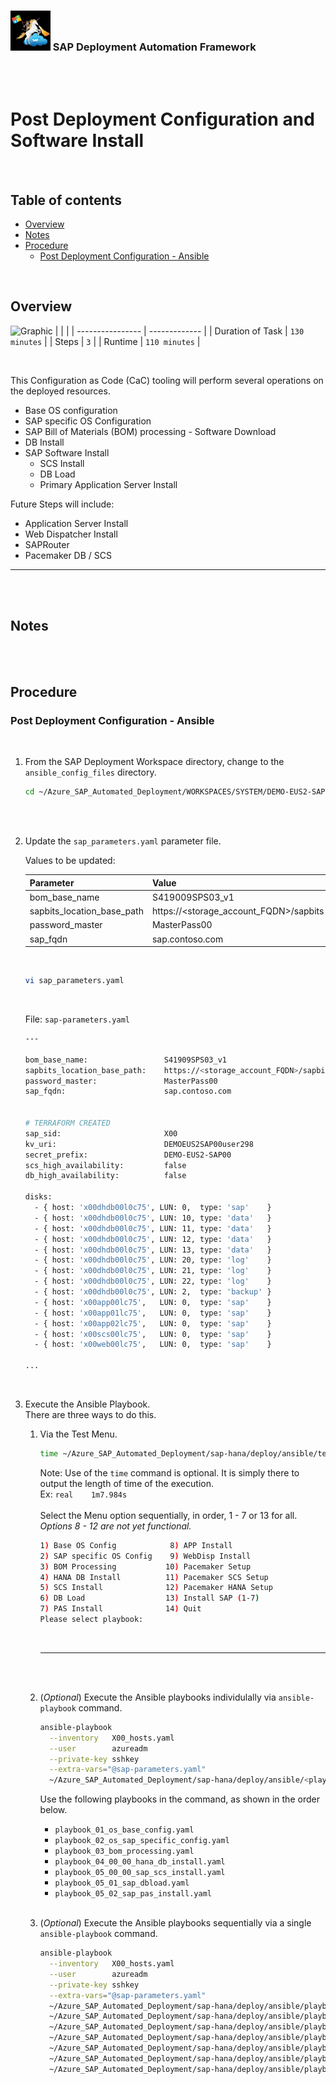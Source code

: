 ### <img src="../../../assets/images/UnicornSAPBlack256x256.png" width="64px"> SAP Deployment Automation Framework <!-- omit in toc -->
<br/><br/>

# Post Deployment Configuration and Software Install <!-- omit in toc -->

<br/>

## Table of contents <!-- omit in toc -->

- [Overview](#overview)
- [Notes](#notes)
- [Procedure](#procedure)
  - [Post Deployment Configuration - Ansible](#post-deployment-configuration---ansible)

<br/>

## Overview

![Graphic]()
|                  |               |
| ---------------- | ------------- |
| Duration of Task | `130 minutes` |
| Steps            | `3`           |
| Runtime          | `110 minutes` |

<br/>

This Configuration as Code (CaC) tooling will perform several operations on the deployed resources.
- Base OS configuration
- SAP specific OS Configuration
- SAP Bill of Materials (BOM) processing - Software Download
- DB Install
- SAP Software Install
  - SCS Install
  - DB Load
  - Primary Application Server Install

Future Steps will include:
- Application Server Install
- Web Dispatcher Install
- SAPRouter
- Pacemaker DB / SCS

---

<br/><br/>

## Notes


<br/><br/>

## Procedure

### Post Deployment Configuration - Ansible
<br/>

1. From the SAP Deployment Workspace directory, change to the `ansible_config_files` directory.
    ```bash
    cd ~/Azure_SAP_Automated_Deployment/WORKSPACES/SYSTEM/DEMO-EUS2-SAP00-X00/ansible_config_files
    ```
    <br/><br/>

2. Update the `sap_parameters.yaml` parameter file.
    <br/>
    
    Values to be updated:

    | Parameter                  | Value                                  |
    | -------------------------- | -------------------------------------- |
    | bom_base_name              | S419009SPS03_v1                        |
    | sapbits_location_base_path | https://<storage_account_FQDN>/sapbits |
    | password_master            | MasterPass00                           |
    | sap_fqdn                   | sap.contoso.com                        |
    
    <br/>

    ```bash
    vi sap_parameters.yaml
    ```
    <br/>

    File: `sap-parameters.yaml`
    ```bash
    ---

    bom_base_name:                 S41909SPS03_v1
    sapbits_location_base_path:    https://<storage_account_FQDN>/sapbits
    password_master:               MasterPass00
    sap_fqdn:                      sap.contoso.com


    # TERRAFORM CREATED
    sap_sid:                       X00
    kv_uri:                        DEMOEUS2SAP00user298
    secret_prefix:                 DEMO-EUS2-SAP00
    scs_high_availability:         false
    db_high_availability:          false

    disks:
      - { host: 'x00dhdb00l0c75', LUN: 0,  type: 'sap'    }
      - { host: 'x00dhdb00l0c75', LUN: 10, type: 'data'   }
      - { host: 'x00dhdb00l0c75', LUN: 11, type: 'data'   }
      - { host: 'x00dhdb00l0c75', LUN: 12, type: 'data'   }
      - { host: 'x00dhdb00l0c75', LUN: 13, type: 'data'   }
      - { host: 'x00dhdb00l0c75', LUN: 20, type: 'log'    }
      - { host: 'x00dhdb00l0c75', LUN: 21, type: 'log'    }
      - { host: 'x00dhdb00l0c75', LUN: 22, type: 'log'    }
      - { host: 'x00dhdb00l0c75', LUN: 2,  type: 'backup' }
      - { host: 'x00app00lc75',   LUN: 0,  type: 'sap'    }
      - { host: 'x00app01lc75',   LUN: 0,  type: 'sap'    }
      - { host: 'x00app02lc75',   LUN: 0,  type: 'sap'    }
      - { host: 'x00scs00lc75',   LUN: 0,  type: 'sap'    }
      - { host: 'x00web00lc75',   LUN: 0,  type: 'sap'    }

    ...
    ```
    <br/>


3. Execute the Ansible Playbook. <br/>There are three ways to do this.


   1. Via the Test Menu.
        ```bash
        time ~/Azure_SAP_Automated_Deployment/sap-hana/deploy/ansible/test_menu.sh
        ```
        Note: Use  of the `time` command is optional. It is simply there to output the length of time of the execution.<br/>
              Ex: `real    1m7.984s`
        <br/><br/>
        Select the Menu option sequentially, in order, 1 - 7 or 13 for all.<br/>
        *Options 8 - 12 are not yet functional.*
        ```bash
        1) Base OS Config            8) APP Install
        2) SAP specific OS Config    9) WebDisp Install
        3) BOM Processing           10) Pacemaker Setup
        4) HANA DB Install          11) Pacemaker SCS Setup
        5) SCS Install              12) Pacemaker HANA Setup
        6) DB Load                  13) Install SAP (1-7)
        7) PAS Install              14) Quit
        Please select playbook: 
        ```
        <br/>

        ---
        <br/><br/>


    2. (*Optional*) Execute the Ansible playbooks individulally via `ansible-playbook` command.
        <br/>
        ```bash
        ansible-playbook                                                                                   \
          --inventory   X00_hosts.yaml                                                                     \
          --user        azureadm                                                                           \
          --private-key sshkey                                                                             \
          --extra-vars="@sap-parameters.yaml"                                                              \
          ~/Azure_SAP_Automated_Deployment/sap-hana/deploy/ansible/<playbook>
        ```
        Use the following playbooks in the command, as shown in the order below.
        - `playbook_01_os_base_config.yaml`
        - `playbook_02_os_sap_specific_config.yaml`
        - `playbook_03_bom_processing.yaml`
        - `playbook_04_00_00_hana_db_install.yaml`
        - `playbook_05_00_00_sap_scs_install.yaml`
        - `playbook_05_01_sap_dbload.yaml`
        - `playbook_05_02_sap_pas_install.yaml`
        <br/><br/>


    3. (*Optional*) Execute the Ansible playbooks sequentially via a single `ansible-playbook` command.
        ```bash
        ansible-playbook                                                                                   \
          --inventory   X00_hosts.yaml                                                                     \
          --user        azureadm                                                                           \
          --private-key sshkey                                                                             \
          --extra-vars="@sap-parameters.yaml"                                                              \
          ~/Azure_SAP_Automated_Deployment/sap-hana/deploy/ansible/playbook_01_os_base_config.yaml         \
          ~/Azure_SAP_Automated_Deployment/sap-hana/deploy/ansible/playbook_02_os_sap_specific_config.yaml \
          ~/Azure_SAP_Automated_Deployment/sap-hana/deploy/ansible/playbook_03_bom_processing.yaml         \
          ~/Azure_SAP_Automated_Deployment/sap-hana/deploy/ansible/playbook_04_00_00_hana_db_install.yaml  \
          ~/Azure_SAP_Automated_Deployment/sap-hana/deploy/ansible/playbook_05_00_00_sap_scs_install.yaml  \
          ~/Azure_SAP_Automated_Deployment/sap-hana/deploy/ansible/playbook_05_01_sap_dbload.yaml          \
          ~/Azure_SAP_Automated_Deployment/sap-hana/deploy/ansible/playbook_05_02_sap_pas_install.yaml
        ```

       <br/><br/><br/><br/>
